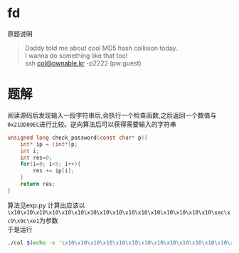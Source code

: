 # fd
原题说明  
>Daddy told me about cool MD5 hash collision today.  
I wanna do something like that too!  
ssh col@pwnable.kr -p2222 (pw:guest)  

# 题解
阅读源码后发现输入一段字符串后,会执行一个检查函数,之后返回一个数值与`0x21DD09EC`进行比较。逆向算法后可以获得需要输入的字符串  
```C
unsigned long check_password(const char* p){
	int* ip = (int*)p;
	int i;
	int res=0;
	for(i=0; i<5; i++){
		res += ip[i];
	}
	return res;
}
```
算法见exp.py
计算出应该以`\x10\x10\x10\x10\x10\x10\x10\x10\x10\x10\x10\x10\x10\x10\x10\x10\xac\xc9\x9c\xe1`为参数  
于是运行  
```bash
./col $(echo -e '\x10\x10\x10\x10\x10\x10\x10\x10\x10\x10\x10\x10\x10\x10\x10\x10\xac\xc9\x9c\xe1')
```
